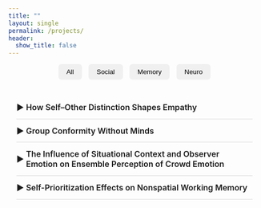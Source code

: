 ```yaml
---
title: ""
layout: single
permalink: /projects/
header:
  show_title: false
---
```


<div style="text-align:center; margin-bottom: 2rem;">
  <button class="filter-button" onclick="filterSelection('all')">All</button>
  <button class="filter-button" onclick="filterSelection('social')">Social</button>
  <button class="filter-button" onclick="filterSelection('memory')">Memory</button>
  <button class="filter-button" onclick="filterSelection('neuro')">Neuro</button>
</div>

<div class="project-list">
  <details class="project-item social">
    <summary>How Self–Other Distinction Shapes Empathy</summary>

    <p>Empathy, the ability to understand and share others’ emotions, is essential for social interaction. While often associated with emotional resonance, effective empathy also requires a clear distinction between self and other. The right temporoparietal junction (rTPJ), a region implicated in this distinction, has been shown to modulate empathic responses. However, prior work tends to treat empathy as a unitary process, overlooking its complex structure. Contemporary theories of pain empathy differentiate between automatic, bottom-up simulation and controlled, top-down regulation depending on context. These distinct components may rely on separable neural mechanisms. To address this, we apply multinomial processing tree (MPT) modeling to dissociate intentional empathy, unintentional empathy, and response bias. We then examine how rTPJ stimulation modulates each component, providing a more nuanced understanding of how self–other distinction contributes to empathic accuracy.</p>
   </details>
   
  <details class="project-item social">
    <summary>Group Conformity Without Minds</summary>
    <p>Sun, Wang, and Geng (2024) reported a group conformity effect in visual perspective taking, observing that participants' judgments of a target avatar’s viewpoint were biased toward the average viewpoint of surrounding avatars. This interpretation relies on the assumption that participants adopt the avatar’s perspective. However, such bias may alternatively arise from domain-general mechanisms, such as ensemble coding of directional information, without necessarily invoking social reasoning. To test this possibility, the present study replicates the original paradigm using non-social stimuli—specifically, replacing avatars with isosceles triangles. This manipulation is intended to eliminate any motivation for participants to attribute mental states to the stimuli, while preserving the directional cues present in the original task. If the effect is replicated under these non-social conditions, it would suggest that the observed bias reflects ensemble-based spatial coding, rather than social-cognitive processes.</p>
  </details>

  <details class="project-item social">
    <summary>The Influence of Situational Context and Observer Emotion on Ensemble Perception of Crowd Emotion</summary>
    <p>Using naturalistic stimuli, we investigate how situational context and observer emotion shape the perception of a crowd’s ensemble emotion.</p>
  </details>

  <details class="project-item memory">
    <summary>Self-Prioritization Effects on Nonspatial Working Memory</summary>
    <p>Self-prioritization effect (SPE) refers to the tendency to process self-associated items more quickly and accurately. Although extensive studies have demonstrated the SPE on perception, findings regarding its effects on working memory (WM) remain inconsistent. Some studies reported improved WM speed and accuracy for self-associated items (Yin et al., 2019; Yin et al., 2019: Yin &amp; Chen, 2024), while others failed to find such an effect (Constable et al., 2019). Investigating the SPE on WM is important for understanding egocentric biases in cognition, since maintaining and evaluating information in WM is fundamental to decision-making and cognitive control (Baddeley, 2003; D’Esposito &amp; Postle, 2015). <br>The current study examined the SPE on shape-based WM across two experiments. Participants associated themselves and others with specific colors and completed a delayed matched-to-sample task 
  <a href="/data/analyzeSPE8VCS1.html" target="_blank">(Experiment 1)</a> 
  or a reproduction task 
  <a href="/data/analyzeSPE8VCS2.html" target="_blank">(Experiment 2)</a> 
  for the shapes of objects presented in each color. Results revealed no difference in WM responses for shapes between the self and other conditions, but WM responses for colors were faster in the self condition than in the other. Therefore, the current study limits the scope of self-prioritization to self-associated features, rather than to entire objects that contain those features.</p>


  <details class="project-item memory">
    <summary>Does Meaningfulness Enhance Working Memory Across Spatial Locations?</summary>
    <p>We examined whether meaningful objects facilitate the encoding of spatially distal features in visual working memory.</p>
  </details>

  <details class="project-item neuro">
    <summary>Predicting perspective-taking ability from resting-state fMRI connectivity data </summary>
    <p>I examined whether individual differences in perspective-taking ability can be predicted from whole-brain resting-state connectivity using HCP data and SVM modeling.</p>
  </details>

  <details class="project-item neuro">
    <summary>The Role of Speaker Gender and Age in Shaping Product Preference: fNIRS study
</summary>
    <p>We investigated how the gender and age of voices influence product evaluations and purchase decisions, using naturalistic stimuli, online behavioral tasks, and fNIRS neuroimaging.</p>
  </details>
</div>

<script>
function filterSelection(category) {
  const items = document.querySelectorAll('.project-item');
  items.forEach(item => {
    item.style.display = (category === 'all' || item.classList.contains(category)) ? 'block' : 'none';
  });
}
filterSelection('all');
</script>

<style>
/* Filter buttons */
.filter-button {
  padding: 0.5rem 1rem;
  margin: 0 0.3rem;
  background: #f0f0f0;
  border: none;
  border-radius: 6px;
  cursor: pointer;
  font-weight: 500;
}
.filter-button:hover {
  background: #e0e0e0;
}

/* Project list */
.project-list {
  max-width: 860px;
  margin: 0 auto;
  padding: 0 1rem;
}

.project-item {
  border-bottom: 1px solid #ddd;
  padding: 0.8rem 0;
}

/* Title row with triangle icon */
.project-item summary {
  font-size: 1rem;
  font-weight: 600;
  cursor: pointer;
  outline: none;
  list-style: none;
  display: flex;
  align-items: center;
  position: relative;
  padding-left: 1.2rem;
}
.project-item summary::before {
  content: '▶';
  position: absolute;
  left: 0;
  transition: transform 0.2s ease;
}

/* Change icon when open */
.project-item[open] summary::before {
  content: '▼';
  transform: rotate(0deg);
}

.project-item p {
  margin-top: 0.6rem;
  margin-left: 1.2rem;
  font-size: 0.95rem;
  color: #444;
  line-height: 1.5;
}

/* Mobile */
@media screen and (max-width: 768px) {
  .project-item summary {
    font-size: 0.95rem;
  }
  .project-item p {
    font-size: 0.9rem;
  }
}
</style>

